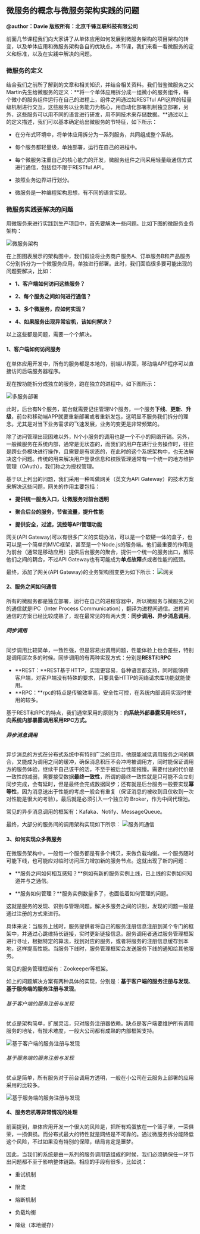## 微服务的概念与微服务架构实践的问题

**@author：Davie**
**版权所有：北京千锋互联科技有限公司**

前面几节课程我们向大家讲了从单体应用如何发展到微服务架构的项目架构的转变，以及单体应用和微服务架构各自的优缺点。本节课，我们来看一看微服务的定义和标准，以及在实践中解决的问题。

### 微服务的定义
结合我们之前所了解到的文章和相关知识，并结合相关资料。我们借鉴微服务之父Martin先生给微服务的定义：**将一个单体应用拆分成一组微小的服务组件，每个微小的服务组件运行在自己的进程上，组件之间通过如RESTful API这样的轻量级机制进行交互，这些服务以业务能力为核心，用自动化部署机制独立部署，另外，这些服务可以用不同的语言进行研发，用不同技术来存储数据。**通过以上的定义描述，我们可以基本确定给出微服务的节特征，如下所示：

* 在分布式环境中，将单体应用拆分为一系列服务，共同组成整个系统。

* 每个服务都轻量级，单独部署，运行在自己的进程中。

* 每个微服务注重自己的核心能力的开发，微服务组件之间采用轻量级通信方式进行通信，包括但不限于RESTful API。

* 按照业务边界进行划分。

* 微服务是一种编程架构思想，有不同的语言实现。

### 微服务实践要解决的问题
用微服务来进行实践到生产项目中，首先要解决一些问题。比如下图的微服务业务架构：

![微服务架构](http://7xtcwd.com1.z0.glb.clouddn.com/WX20190530-150342@2x.png)

在上图图表展示的架构图中，我们假设将业务商户服务A、订单服务B和产品服务C分别拆分为一个微服务应用，单独进行部署。此时，我们面临很多要可能出现的问题要解决，比如：

* **1、客户端如何访问这些服务？**

* **2、每个服务之间如何进行通信？**

* **3、多个微服务，应如何实现？**

* **4、如果服务出现异常宕机，该如何解决？**

以上这些都是问题，需要一个个解决。

#### **1、客户端如何访问服务**

在单体应用开发中，所有的服务都是本地的，前端UI界面，移动端APP程序可以直接访问后端服务器程序。

现在按功能拆分成独立的服务，跑在独立的进程中。如下图所示：

![多服务部署](http://7xtcwd.com1.z0.glb.clouddn.com/WX20190530-151455@2x.png)

此时，后台有N个服务，前台就需要记住管理N个服务，一个服务**下线**、**更新**、**升级**，前台和移动端APP就要重新部署或者重新发包，这明显不服务我们拆分的理念。尤其是对当下业务需求的飞速发展，业务的变更是非常频繁的。

除了访问管理出现困难以外，N个小服务的调用也是一个不小的网络开销。另外，一般微服务在系统内部，通常是无状态的，而我们的用户在进行业务操作时，往往是跨业务模块进行操作，且需要是有状态的，在此时的这个系统架构中，也无法解决这个问题。传统的用来解决用户登录信息和权限管理通常有一个统一的地方维护管理（OAuth），我们称之为授权管理。

基于以上列出的问题，我们采用一种叫做网关（英文为API Gateway）的技术方案来解决这些问题，网关的作用主要包括：

* **提供统一服务入口，让微服务对前台透明**

* **聚合后台的服务，节省流量，提升性能**

* **提供安全，过滤，流控等API管理功能**

网关(API Gateway)可以有很多广义的实现办法，可以是一个软硬一体的盒子，也可以是一个简单的MVC框架，甚至是一个Node.js的服务端。他们最重要的作用是为前台（通常是移动应用）提供后台服务的聚合，提供一个统一的服务出口，解除他们之间的耦合，不过API Gateway也有可能成为**单点故障**点或者性能的瓶颈。

最终，添加了网关(API Gateway)的业务架构图变更为如下所示：
![网关](http://7xtcwd.com1.z0.glb.clouddn.com/WX20190530-154328@2x.png)

#### **2、服务之间如何通信**
所有的微服务都是独立部署，运行在自己的进程容器中，所以微服务与微服务之间的通信就是IPC（Inter Process Communication），翻译为进程间通信。进程间通信的方案已经比较成熟了，现在最常见的有两大类：**同步调用、异步消息调用**。

###### **同步调用**
同步调用比较简单，一致性强，但是容易出调用问题，性能体验上也会差些，特别是调用层次多的时候。同步调用的有两种实现方式：分别是**REST**和**RPC**
* **REST：**REST基于HTTP，实现更容易，各种语言都支持，同时能够跨客户端，对客户端没有特殊的要求，只要具备HTTP的网络请求库功能就能使用。
* **RPC：**rpc的特点是传输效率高，安全性可控，在系统内部调用实现时使用的较多。

基于REST和RPC的特点，我们通常采用的原则为：**向系统外部暴露采用REST，向系统内部暴露调用采用RPC方式。**

###### **异步消息调用**
异步消息的方式在分布式系统中有特别广泛的应用，他既能减低调用服务之间的耦合，又能成为调用之间的缓冲，确保消息积压不会冲垮被调用方，同时能保证调用方的服务体验，继续干自己该干的活，不至于被后台性能拖慢。需要付出的代价是一致性的减弱，需要接受数据**最终一致性**，所谓的最终一致性就是只可能不会立刻同步完成，会有延时，但是最终会完成数据同步；还有就是后台服务一般要实现**幂等性**，因为消息送出于性能的考虑一般会有重复（保证消息的被收到且仅收到一次对性能是很大的考验）。最后就是必须引入一个独立的 Broker，作为中间代理池。

常见的异步消息调用的框架有：Kafaka、Notify、MessageQueue。

最终，大部分的服务间的调用架构实现如下所示：
![服务间通信](http://7xtcwd.com1.z0.glb.clouddn.com/WX20190530-170424@2x.png)

#### **3、如何实现众多微服务**
在微服务架构中，一般每一个服务都是有多个拷贝，来做负载均衡。一个服务随时可能下线，也可能应对临时访问压力增加新的服务节点。这就出现了新的问题：

* **服务之间如何相互感知？**例如有新的服务实例上线，已上线的实例如何知道并与之通信。

* **服务如何管理？**服务实例数量多了，也面临着如何管理的问题。

这就是服务的发现、识别与管理问题。解决多服务之间的识别，发现的问题一般是通过注册的方式来进行。

具体来说：当服务上线时，服务提供者将自己的服务注册信息注册到某个专门的框架中，并通过心跳维持长链接，实时更新链接信息。服务调用者通过服务管理框架进行寻址，根据特定的算法，找到对应的服务，或者将服务的注册信息缓存到本地，这样提高性能。当服务下线时，服务管理框架会发送服务下线的通知给其他服务。

常见的服务管理框架有：Zookeeper等框架。

如上的问题解决方案有两种具体的实现，分别是：**基于客户端的服务注册与发现**、**基于服务端的服务注册与发现**。


###### 基于客户端的服务注册与发现
优点是架构简单，扩展灵活，只对服务注册器依赖。缺点是客户端要维护所有调用服务的地址，有技术难度，一般大公司都有成熟的内部框架支持。

![基于客户端的服务注册与发现](http://7xtcwd.com1.z0.glb.clouddn.com/WX20190530-173138@2x.png)

###### 基于服务端的服务注册与发现

优点是简单，所有服务对于前台调用方透明，一般在小公司在云服务上部署的应用采用的比较多。

![基于服务端的服务注册与发现](http://7xtcwd.com1.z0.glb.clouddn.com/WX20190530-173212@2x.png)

#### **4、服务宕机等异常情况的处理**

前面提到，单体应用开发一个很大的风险是，把所有鸡蛋放在一个篮子里，一荣俱荣，一损俱损。而分布式最大的特性就是网络是不可靠的。通过微服务拆分能降低这个风险，不过如果没有特别的保障，结局肯定是噩梦。

因此，当我们的系统是由一系列的服务调用链组成的时候，我们必须确保任一环节出问题都不至于影响整体链路。相应的手段有很多，比如说：

* 重试机制

* 限流

* 熔断机制

* 负载均衡

* 降级（本地缓存）














